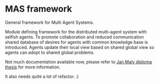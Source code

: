 # MAS framework

General framework for Multi Agent Systems.

Module defining framework for the distributed multi-agent system with selfish agents.
To promote collaboration and reduced communication shared database of desires for agents with common
knowledge base is introduced. Agents update their local view based on shared global view so agents can adopt
to shared global problems.

Not much documentation available now, please refer to
[Jan Maly diploma thesis](https://dspace.cvut.cz/handle/10467/70113) for more information.

It also needs quite a lot of refactor. :)
